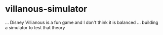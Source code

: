 # villanous-simulator

... Disney Villianous is a fun game and I don't think it is balanced ... building a simulator to test that theory